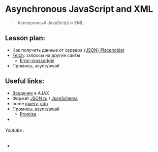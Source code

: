﻿# Asynchronous JavaScript and XML
> Асинхронный JavaScript и XML


## Lesson plan:
+ Как получить данные от сервера [{JSON} Placeholder](https://jsonplaceholder.typicode.com/)
+ [Fetch](https://developer.mozilla.org/ru/docs/Web/API/Fetch_API/Using_Fetch): запросы на другие сайты
    - [Error-crossorigin]( https://learn.javascript.ru/fetch-crossorigin)
+ Промисы, async/await


## Useful links:
+ [Введение](https://developer.mozilla.org/ru/docs/Web/Guide/AJAX) в AJAX
+ Формат [JSON ru](https://learn.javascript.ru/json) / [JsonSchema](https://cswr.github.io/JsonSchema/)
+ home [jquery](https://jquery.com/), [cdn](https://code.jquery.com/)
+ [Промисы, async/await](https://learn.javascript.ru/async)
    - [Promise](https://learn.javascript.ru/promise-basics)
+ []()

###### Youtube :
+ []()
